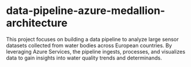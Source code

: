 # data-pipeline-azure-medallion-architecture
This project focuses on building a data pipeline to analyze large sensor datasets collected from water bodies across European countries. By leveraging Azure Services, the pipeline ingests, processes, and visualizes data to gain insights into water quality trends and determinands.
